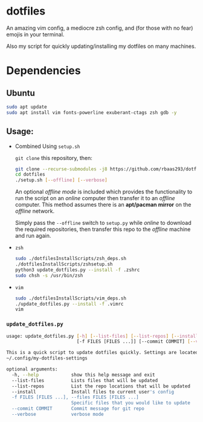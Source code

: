 # dotfiles

An amazing vim config, a mediocre zsh config, and (for those with no fear) emojis in your terminal.

Also my script for quickly updating/installing my dotfiles on many machines.

# Dependencies
## Ubuntu
```bash
sudo apt update
sudo apt install vim fonts-powerline exuberant-ctags zsh gdb -y
```

## Usage:

* Combined Using `setup.sh`

    `git clone` this repository, then:

    ```bash
    git clone --recurse-submodules -j8 https://github.com/rbaas293/dotfiles.git
    cd dotfiles
    ./setup.sh [--offline] [--verbose]
    ```

    An optional _offline mode_ is included which provides the functionality to run the script on an
    _online_ computer then transfer it to an _offline_ computer. This method assumes
    there is an **apt/pacman mirror** on the _offline_ network.

    Simply pass the `--offline` switch to
    `setup.py` while _online_ to download the required repositories, then transfer this repo to the
    _offline_ machine and run again.

* `zsh`

    ```bash
    sudo ./dotfilesInstallScripts/zsh_deps.sh
    ./dotfilesInstallScripts/zshsetup.sh
    python3 update_dotfiles.py --install -f .zshrc
    sudo chsh -s /usr/bin/zsh
    ```

* `vim`

    ```bash
    sudo ./dotfilesInstallScripts/vim_deps.sh
    ./update_dotfiles.py --install -f .vimrc
    vim
    ```

### `update_dotfiles.py`

```bash
usage: update_dotfiles.py [-h] [--list-files] [--list-repos] [--install]
                          [-f FILES [FILES ...]] [--commit COMMIT] [--verbose]

This is a quick script to update dotfiles quickly. Settings are located in
~/.config/my-dotfiles-settings

optional arguments:
  -h, --help            show this help message and exit
  --list-files          Lists files that will be updated
  --list-repos          List the repo locations that will be updated
  --install             Install files to current user's config
  -f FILES [FILES ...], --files FILES [FILES ...]
                        Specific files that you would like to update
  --commit COMMIT       Commit message for git repo
  --verbose             verbose mode
```
